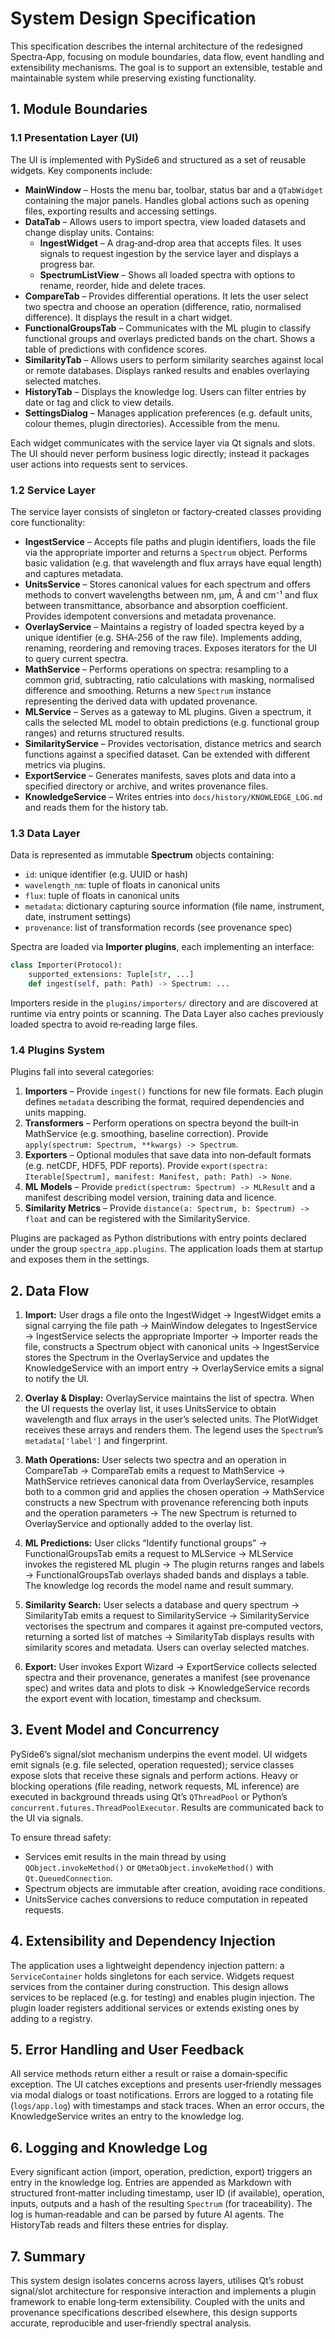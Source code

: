# System Design Specification

This specification describes the internal architecture of the redesigned Spectra‑App, focusing on module boundaries, data flow, event handling and extensibility mechanisms.  The goal is to support an extensible, testable and maintainable system while preserving existing functionality.

## 1. Module Boundaries

### 1.1 Presentation Layer (UI)

The UI is implemented with PySide6 and structured as a set of reusable widgets.  Key components include:

- **MainWindow** – Hosts the menu bar, toolbar, status bar and a `QTabWidget` containing the major panels.  Handles global actions such as opening files, exporting results and accessing settings.
- **DataTab** – Allows users to import spectra, view loaded datasets and change display units.  Contains:
  * **IngestWidget** – A drag‑and‑drop area that accepts files.  It uses signals to request ingestion by the service layer and displays a progress bar.
  * **SpectrumListView** – Shows all loaded spectra with options to rename, reorder, hide and delete traces.
- **CompareTab** – Provides differential operations.  It lets the user select two spectra and choose an operation (difference, ratio, normalised difference).  It displays the result in a chart widget.
- **FunctionalGroupsTab** – Communicates with the ML plugin to classify functional groups and overlays predicted bands on the chart.  Shows a table of predictions with confidence scores.
- **SimilarityTab** – Allows users to perform similarity searches against local or remote databases.  Displays ranked results and enables overlaying selected matches.
- **HistoryTab** – Displays the knowledge log.  Users can filter entries by date or tag and click to view details.
- **SettingsDialog** – Manages application preferences (e.g. default units, colour themes, plugin directories).  Accessible from the menu.

Each widget communicates with the service layer via Qt signals and slots.  The UI should never perform business logic directly; instead it packages user actions into requests sent to services.

### 1.2 Service Layer

The service layer consists of singleton or factory‑created classes providing core functionality:

- **IngestService** – Accepts file paths and plugin identifiers, loads the file via the appropriate importer and returns a `Spectrum` object.  Performs basic validation (e.g. that wavelength and flux arrays have equal length) and captures metadata.
- **UnitsService** – Stores canonical values for each spectrum and offers methods to convert wavelengths between nm, µm, Å and cm⁻¹ and flux between transmittance, absorbance and absorption coefficient.  Provides idempotent conversions and metadata provenance.
- **OverlayService** – Maintains a registry of loaded spectra keyed by a unique identifier (e.g. SHA‑256 of the raw file).  Implements adding, renaming, reordering and removing traces.  Exposes iterators for the UI to query current spectra.
- **MathService** – Performs operations on spectra: resampling to a common grid, subtracting, ratio calculations with masking, normalised difference and smoothing.  Returns a new `Spectrum` instance representing the derived data with updated provenance.
- **MLService** – Serves as a gateway to ML plugins.  Given a spectrum, it calls the selected ML model to obtain predictions (e.g. functional group ranges) and returns structured results.
- **SimilarityService** – Provides vectorisation, distance metrics and search functions against a specified dataset.  Can be extended with different metrics via plugins.
- **ExportService** – Generates manifests, saves plots and data into a specified directory or archive, and writes provenance files.
- **KnowledgeService** – Writes entries into `docs/history/KNOWLEDGE_LOG.md` and reads them for the history tab.

### 1.3 Data Layer

Data is represented as immutable **Spectrum** objects containing:

- `id`: unique identifier (e.g. UUID or hash)
- `wavelength_nm`: tuple of floats in canonical units
- `flux`: tuple of floats in canonical units
- `metadata`: dictionary capturing source information (file name, instrument, date, instrument settings)
- `provenance`: list of transformation records (see provenance spec)

Spectra are loaded via **Importer plugins**, each implementing an interface:

```python
class Importer(Protocol):
    supported_extensions: Tuple[str, ...]
    def ingest(self, path: Path) -> Spectrum: ...
```

Importers reside in the `plugins/importers/` directory and are discovered at runtime via entry points or scanning.  The Data Layer also caches previously loaded spectra to avoid re‑reading large files.

### 1.4 Plugins System

Plugins fall into several categories:

1. **Importers** – Provide `ingest()` functions for new file formats.  Each plugin defines `metadata` describing the format, required dependencies and units mapping.
2. **Transformers** – Perform operations on spectra beyond the built‑in MathService (e.g. smoothing, baseline correction).  Provide `apply(spectrum: Spectrum, **kwargs) -> Spectrum`.
3. **Exporters** – Optional modules that save data into non‑default formats (e.g. netCDF, HDF5, PDF reports).  Provide `export(spectra: Iterable[Spectrum], manifest: Manifest, path: Path) -> None`.
4. **ML Models** – Provide `predict(spectrum: Spectrum) -> MLResult` and a manifest describing model version, training data and licence.
5. **Similarity Metrics** – Provide `distance(a: Spectrum, b: Spectrum) -> float` and can be registered with the SimilarityService.

Plugins are packaged as Python distributions with entry points declared under the group `spectra_app.plugins`.  The application loads them at startup and exposes them in the settings.

## 2. Data Flow

1. **Import:** User drags a file onto the IngestWidget → IngestWidget emits a signal carrying the file path → MainWindow delegates to IngestService → IngestService selects the appropriate Importer → Importer reads the file, constructs a Spectrum object with canonical units → IngestService stores the Spectrum in the OverlayService and updates the KnowledgeService with an import entry → OverlayService emits a signal to notify the UI.

2. **Overlay & Display:** OverlayService maintains the list of spectra.  When the UI requests the overlay list, it uses UnitsService to obtain wavelength and flux arrays in the user’s selected units.  The PlotWidget receives these arrays and renders them.  The legend uses the `Spectrum`’s `metadata['label']` and fingerprint.

3. **Math Operations:** User selects two spectra and an operation in CompareTab → CompareTab emits a request to MathService → MathService retrieves canonical data from OverlayService, resamples both to a common grid and applies the chosen operation → MathService constructs a new Spectrum with provenance referencing both inputs and the operation parameters → The new Spectrum is returned to OverlayService and optionally added to the overlay list.

4. **ML Predictions:** User clicks “Identify functional groups” → FunctionalGroupsTab emits a request to MLService → MLService invokes the registered ML plugin → The plugin returns ranges and labels → FunctionalGroupsTab overlays shaded bands and displays a table.  The knowledge log records the model name and result summary.

5. **Similarity Search:** User selects a database and query spectrum → SimilarityTab emits a request to SimilarityService → SimilarityService vectorises the spectrum and compares it against pre‑computed vectors, returning a sorted list of matches → SimilarityTab displays results with similarity scores and metadata.  Users can overlay selected matches.

6. **Export:** User invokes Export Wizard → ExportService collects selected spectra and their provenance, generates a manifest (see provenance spec) and writes data and plots to disk → KnowledgeService records the export event with location, timestamp and checksum.

## 3. Event Model and Concurrency

PySide6’s signal/slot mechanism underpins the event model.  UI widgets emit signals (e.g. file selected, operation requested); service classes expose slots that receive these signals and perform actions.  Heavy or blocking operations (file reading, network requests, ML inference) are executed in background threads using Qt’s `QThreadPool` or Python’s `concurrent.futures.ThreadPoolExecutor`.  Results are communicated back to the UI via signals.

To ensure thread safety:

- Services emit results in the main thread by using `QObject.invokeMethod()` or `QMetaObject.invokeMethod()` with `Qt.QueuedConnection`.
- Spectrum objects are immutable after creation, avoiding race conditions.
- UnitsService caches conversions to reduce computation in repeated requests.

## 4. Extensibility and Dependency Injection

The application uses a lightweight dependency injection pattern: a `ServiceContainer` holds singletons for each service.  Widgets request services from the container during construction.  This design allows services to be replaced (e.g. for testing) and enables plugin injection.  The plugin loader registers additional services or extends existing ones by adding to a registry.

## 5. Error Handling and User Feedback

All service methods return either a result or raise a domain‑specific exception.  The UI catches exceptions and presents user‑friendly messages via modal dialogs or toast notifications.  Errors are logged to a rotating file (`logs/app.log`) with timestamps and stack traces.  When an error occurs, the KnowledgeService writes an entry to the knowledge log.

## 6. Logging and Knowledge Log

Every significant action (import, operation, prediction, export) triggers an entry in the knowledge log.  Entries are appended as Markdown with structured front‑matter including timestamp, user ID (if available), operation, inputs, outputs and a hash of the resulting `Spectrum` (for traceability).  The log is human‑readable and can be parsed by future AI agents.  The HistoryTab reads and filters these entries for display.

## 7. Summary

This system design isolates concerns across layers, utilises Qt’s robust signal/slot architecture for responsive interaction and implements a plugin framework to enable long‑term extensibility.  Coupled with the units and provenance specifications described elsewhere, this design supports accurate, reproducible and user‑friendly spectral analysis.